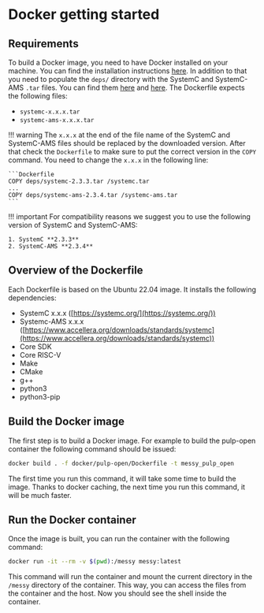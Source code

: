 # Docker getting started

## Requirements

To build a Docker image, you need to have Docker installed on your machine. You can find the installation instructions [here](https://docs.docker.com/engine/install/). In addition to that you need to populate the `deps/` directory with the SystemC and SystemC-AMS `.tar` files. You can find them [here](https://www.accellera.org/downloads/standards/systemc) and [here](https://www.coseda-tech.com/systemc-ams-proof-of-concept). The Dockerfile expects the following files:

- `systemc-x.x.x.tar`
- `systemc-ams-x.x.x.tar`

!!! warning 
    The `x.x.x` at the end of the file name of the SystemC and SystemC-AMS files should be replaced by the downloaded version. After that check the `Dockerfile` to make sure to put the correct version in the `COPY` command. You need to change the `x.x.x` in the following line:

    ```Dockerfile
    COPY deps/systemc-2.3.3.tar /systemc.tar
    ...
    COPY deps/systemc-ams-2.3.4.tar /systemc-ams.tar
    ``` 
!!! important
    For compatibility reasons we suggest you to use the following version of SystemC and SystemC-AMS:

    1. SystemC **2.3.3**
    2. SystemC-AMS **2.3.4**


## Overview of the Dockerfile

Each Dockerfile is based on the Ubuntu 22.04 image. It installs the following dependencies:

- SystemC x.x.x ([https://systemc.org/](https://systemc.org/))
- Systemc-AMS x.x.x ([https://www.accellera.org/downloads/standards/systemc](https://www.accellera.org/downloads/standards/systemc))
- Core SDK
- Core RISC-V
- Make
- CMake
- g++
- python3
- python3-pip

## Build the Docker image

The first step is to build a Docker image. For example to build the pulp-open container the following command should be issued:

```bash
docker build . -f docker/pulp-open/Dockerfile -t messy_pulp_open
```

The first time you run this command, it will take some time to build the image. Thanks to docker caching, the next time you run this command, it will be much faster.

## Run the Docker container

Once the image is built, you can run the container with the following command:

```bash
docker run -it --rm -v $(pwd):/messy messy:latest
```

This command will run the container and mount the current directory in the `/messy` directory of the container. This way, you can access the files from the container and the host. Now you should see the shell inside the container.
